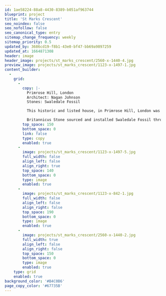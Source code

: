 ```yaml
---
id: 1ae58224-88a8-4430-8389-b051af963744
blueprint: project
title: 'St Marks Crescent'
seo_noindex: false
seo_nofollow: false
seo_canonical_type: entry
sitemap_change_frequency: weekly
sitemap_priority: 0.5
updated_by: 3686cd19-f8b1-43e0-bf47-bb69a9897259
updated_at: 1664871308
header: image
header_image: projects/st_marks_crescent/2560-x-1440-4.jpg
preview_image: projects/st_marks_crescent/1123-x-1497-1.jpg
content_builder:
  -
    grid:
      -
        copy: |-
          Primrose Hill, London
          Architect: Nagan Johnson
          Stones: Swaledale Fossil

          This historic and listed house, in Primrose Hill, London was transformed with a modern glass extension, interior renovations and full garden refurbishment and landscape design.

          Britannicus Stone sourced and installed Swaledale Fossil throughout the project. Including the peaceful corner garden with bespoke furniture.
        top_space: 150
        bottom_space: 0
        link: false
        type: copy
        enabled: true
      -
        image: projects/st_marks_crescent/1123-x-1497-5.jpg
        full_width: false
        align_left: false
        align_right: true
        top_space: 140
        bottom_space: 0
        type: image
        enabled: true
      -
        image: projects/st_marks_crescent/1123-x-842-1.jpg
        full_width: false
        align_left: false
        align_right: false
        top_space: 190
        bottom_space: 0
        type: image
        enabled: true
      -
        image: projects/st_marks_crescent/2560-x-1440-2.jpg
        full_width: true
        align_left: false
        align_right: false
        top_space: 150
        bottom_space: 0
        type: image
        enabled: true
    type: grid
    enabled: true
background_color: '#B4C0B6'
page_copy_color: '#67735B'
---
```

